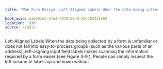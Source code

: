 ```yaml
---
title: 'Web Form Design: Left-Aligned Labels When the data being collected by a form
  …'
book_uuid: e2e091ea-24e3-4078-b64d-50cb03411993
location: '936'
source: kindle
---
```


Left-Aligned Labels When the data being collected by a form is unfamiliar or does not fall into easy-to-process groups (such as the various parts of an address), left-aligning input field labels makes scanning the information required by a form easier (see Figure 4-9 ). People can simply inspect the left column of labels up and down without